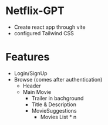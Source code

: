 # Netflix-GPT

- Create react app through vite
- configured Tailwind CSS

# Features
- Login/SignUp
- Browse (comes after authentication)
  - Header
  - Main Movie
    - Trailer in bachground
    - Title & Description
    - MovieSuggestions
      - Movies List * n